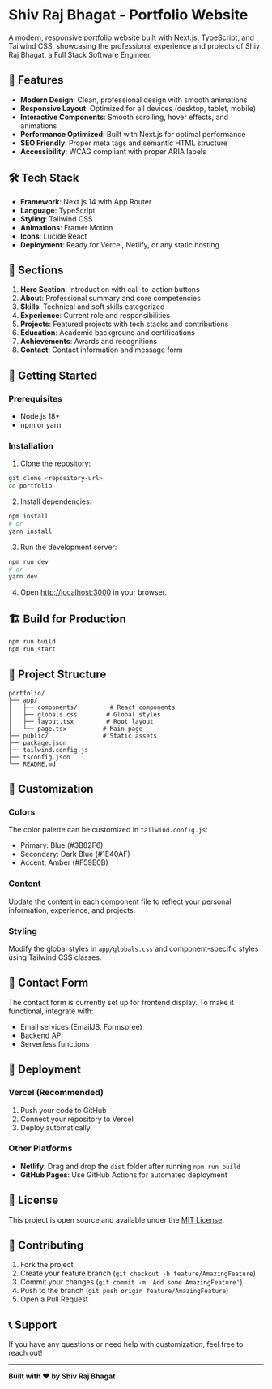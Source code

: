 # Shiv Raj Bhagat - Portfolio Website

A modern, responsive portfolio website built with Next.js, TypeScript, and Tailwind CSS, showcasing the professional experience and projects of Shiv Raj Bhagat, a Full Stack Software Engineer.

## 🚀 Features

- **Modern Design**: Clean, professional design with smooth animations
- **Responsive Layout**: Optimized for all devices (desktop, tablet, mobile)
- **Interactive Components**: Smooth scrolling, hover effects, and animations
- **Performance Optimized**: Built with Next.js for optimal performance
- **SEO Friendly**: Proper meta tags and semantic HTML structure
- **Accessibility**: WCAG compliant with proper ARIA labels

## 🛠️ Tech Stack

- **Framework**: Next.js 14 with App Router
- **Language**: TypeScript
- **Styling**: Tailwind CSS
- **Animations**: Framer Motion
- **Icons**: Lucide React
- **Deployment**: Ready for Vercel, Netlify, or any static hosting

## 📱 Sections

1. **Hero Section**: Introduction with call-to-action buttons
2. **About**: Professional summary and core competencies
3. **Skills**: Technical and soft skills categorized
4. **Experience**: Current role and responsibilities
5. **Projects**: Featured projects with tech stacks and contributions
6. **Education**: Academic background and certifications
7. **Achievements**: Awards and recognitions
8. **Contact**: Contact information and message form

## 🚀 Getting Started

### Prerequisites

- Node.js 18+ 
- npm or yarn

### Installation

1. Clone the repository:
```bash
git clone <repository-url>
cd portfolio
```

2. Install dependencies:
```bash
npm install
# or
yarn install
```

3. Run the development server:
```bash
npm run dev
# or
yarn dev
```

4. Open [http://localhost:3000](http://localhost:3000) in your browser.

## 🏗️ Build for Production

```bash
npm run build
npm run start
```

## 📁 Project Structure

```
portfolio/
├── app/
│   ├── components/         # React components
│   ├── globals.css        # Global styles
│   ├── layout.tsx         # Root layout
│   └── page.tsx          # Main page
├── public/               # Static assets
├── package.json
├── tailwind.config.js
├── tsconfig.json
└── README.md
```

## 🎨 Customization

### Colors
The color palette can be customized in `tailwind.config.js`:
- Primary: Blue (#3B82F6)
- Secondary: Dark Blue (#1E40AF)
- Accent: Amber (#F59E0B)

### Content
Update the content in each component file to reflect your personal information, experience, and projects.

### Styling
Modify the global styles in `app/globals.css` and component-specific styles using Tailwind CSS classes.

## 📧 Contact Form

The contact form is currently set up for frontend display. To make it functional, integrate with:
- Email services (EmailJS, Formspree)
- Backend API
- Serverless functions

## 🚀 Deployment

### Vercel (Recommended)
1. Push your code to GitHub
2. Connect your repository to Vercel
3. Deploy automatically

### Other Platforms
- **Netlify**: Drag and drop the `dist` folder after running `npm run build`
- **GitHub Pages**: Use GitHub Actions for automated deployment

## 📄 License

This project is open source and available under the [MIT License](LICENSE).

## 🤝 Contributing

1. Fork the project
2. Create your feature branch (`git checkout -b feature/AmazingFeature`)
3. Commit your changes (`git commit -m 'Add some AmazingFeature'`)
4. Push to the branch (`git push origin feature/AmazingFeature`)
5. Open a Pull Request

## 📞 Support

If you have any questions or need help with customization, feel free to reach out!

---

**Built with ❤️ by Shiv Raj Bhagat** 